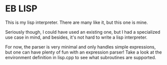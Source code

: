 # EB LISP

This is my lisp interpreter. There are many like it, but this one is mine.

Seriously though, I could have used an existing one, but I had a specialized use case in mind, and besides, it's not hard to write a lisp interpreter.


For now, the parser is very minimal and only handles simple expressions, but one can have plenty of fun with an expression parser! Take a look at the environment definition in lisp.cpp to see what subroutines are supported.
